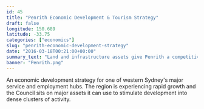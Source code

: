 ```yaml
---
id: 45
title: "Penrith Economic Development & Tourism Strategy"
draft: false
longitude: 150.689
latitude: -33.75
categories: ["economics"]
slug: "penrith-economic-development-strategy"
date: "2016-03-18T00:21:00+00:00"
summary_text: "Land and infrastructure assets give Penrith a competitive edge"
banner: "Penrith.png"
---
```


An economic development strategy for one of western Sydney's major service and employment hubs. The region is experiencing rapid growth and the Council sits on major assets it can use to stimulate development into dense clusters of activity.&nbsp;
